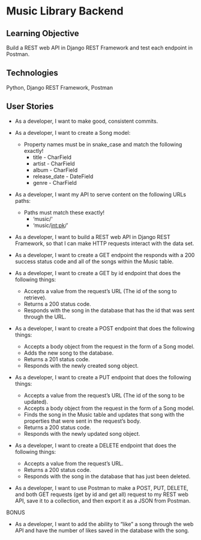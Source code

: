 # Music Library Backend

## Learning Objective
Build a REST web API in Django REST Framework and test each endpoint in Postman.
## Technologies
Python, Django REST Framework, Postman
## User Stories
- As a developer, I want to make good, consistent commits.

- As a developer, I want to create a Song model:
  - Property names must be in snake_case and match the following exactly!
    - title - CharField
    - artist - CharField
    - album - CharField
    - release_date - DateField
    - genre - CharField

- As a developer, I want my API to serve content on the following URLs paths:
  - Paths must match these exactly!
    - ‘music/'
    - ‘music/<int:pk>/’

- As a developer, I want to build a REST web API in Django REST Framework, so that I can make HTTP requests interact with the data set.

- As a developer, I want to create a GET endpoint the responds with a 200 success status code and all of the songs within the Music table.

- As a developer, I want to create a GET by id endpoint that does the following things:
  - Accepts a value from the request’s URL (The id of the song to retrieve).
  - Returns a 200 status code.
  - Responds with the song in the database that has the id that was sent through the URL.

- As a developer, I want to create a POST endpoint that does the following things:
  - Accepts a body object from the request in the form of a Song model.
  - Adds the new song to the database.
  - Returns a 201 status code.
  - Responds with the newly created song object.

- As a developer, I want to create a PUT endpoint that does the following things:
  - Accepts a value from the request’s URL (The id of the song to be updated).
  - Accepts a body object from the request in the form of a Song model.
  - Finds the song in the Music table and updates that song with the properties that were sent in the request’s body.
  - Returns a 200 status code.
  - Responds with the newly updated song object.

- As a developer, I want to create a DELETE endpoint that does the following things:
  - Accepts a value from the request’s URL.
  - Returns a 200 status code.
  - Responds with the song in the database that has just been deleted.

- As a developer, I want to use Postman to make a POST, PUT, DELETE, and both GET requests (get by id and get all) request to my REST web API, save it to a collection, and then export it as a JSON from Postman.

BONUS

- As a developer, I want to add the ability to “like” a song through the web API and have the number of likes saved in the database with the song.